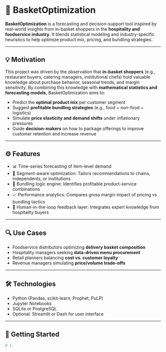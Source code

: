 # 🧺 BasketOptimization

**BasketOptimization** is a forecasting and decision-support tool inspired by real-world insights from in-basket shoppers in the **hospitality and foodservice industry**. It blends statistical modeling and industry-specific heuristics to help optimize product mix, pricing, and bundling strategies.

---

## 💡 Motivation

This project was driven by the observation that **in-basket shoppers** (e.g., restaurant buyers, catering managers, institutional chefs) hold valuable knowledge about purchase behavior, seasonal trends, and margin sensitivity. By combining this knowledge with **mathematical statistics and forecasting models**, BasketOptimization aims to:

- Predict the **optimal product mix** per customer segment  
- Suggest **profitable bundling strategies** (e.g., food + non-food + logistics)  
- Simulate **price elasticity and demand shifts** under inflationary pressures  
- Guide **decision-makers** on how to package offerings to improve customer retention and increase revenue  

---

## ⚙️ Features

- 📊 Time-series forecasting of item-level demand  
- 🧠 Segment-aware optimization: Tailors recommendations to chains, independents, or institutions  
- 🔁 Bundling logic engine: Identifies profitable product-service combinations  
- 📈 Performance analytics: Compares gross margin impact of pricing vs bundling tactics  
- 💬 Human-in-the-loop feedback layer: Integrates expert knowledge from hospitality buyers  

---

## 🔍 Use Cases

- Foodservice distributors optimizing **delivery basket composition**  
- Hospitality managers seeking **data-driven menu procurement**  
- Retail planners balancing **cost vs. customer loyalty**  
- Revenue managers simulating **price/volume trade-offs**

---

## 🛠️ Technologies

- Python (Pandas, scikit-learn, Prophet, PuLP)  
- Jupyter Notebooks  
- SQLite or PostgreSQL  
- Optional: Streamlit or Dash for user interface  

---

## 🚀 Getting Started

```bash
# 1.

